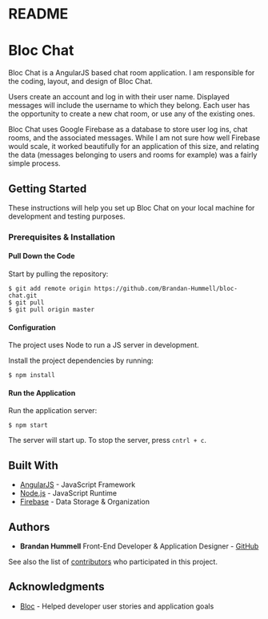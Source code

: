 # README
# Bloc Chat

Bloc Chat is a AngularJS based chat room application. I am responsible for the coding, layout, and design of Bloc Chat.

Users create an account and log in with their user name. Displayed messages will include the username to which they belong. Each user has the opportunity to create a new chat room, or use any of the existing ones.

Bloc Chat uses Google Firebase as a database to store user log ins, chat rooms, and the associated messages. While I am not sure how well Firebase would scale, it worked beautifully for an application of this size, and relating the data (messages belonging to users and rooms for example) was a fairly simple process.

## Getting Started

These instructions will help you set up Bloc Chat on your local machine for development and testing purposes. 

### Prerequisites & Installation

#### Pull Down the Code

Start by pulling the repository:

```
$ git add remote origin https://github.com/Brandan-Hummell/bloc-chat.git
$ git pull 
$ git pull origin master
```

#### Configuration

The project uses Node to run a JS server in development.

Install the project dependencies by running:

```
$ npm install
```

#### Run the Application

Run the application server:

```
$ npm start
```

The server will start up. To stop the server, press `cntrl + c`.

## Built With

* [AngularJS](https://angularjs.org/) - JavaScript Framework
* [Node.js](https://nodejs.org/en/)   - JavaScript Runtime
* [Firebase](https://firebase.google.com/) - Data Storage & Organization

## Authors

* **Brandan Hummell** Front-End Developer & Application Designer - [GitHub](https://github.com/Brandan-Hummell)

See also the list of [contributors](https://github.com/Brandan-Hummell/bloc-chat/graphs/contributors) who participated in this project.

## Acknowledgments

* [Bloc](https://github.com/Bloc/) - Helped developer user stories and application goals
